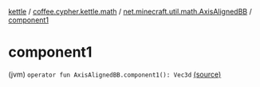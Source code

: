 [kettle](../../index.md) / [coffee.cypher.kettle.math](../index.md) / [net.minecraft.util.math.AxisAlignedBB](index.md) / [component1](./component1.md)

# component1

(jvm) `operator fun AxisAlignedBB.component1(): Vec3d` [(source)](https://github.com/Cypher121/kettle/blob/master/src/main/kotlin/coffee/cypher/kettle/math/Boxes.kt#L8)